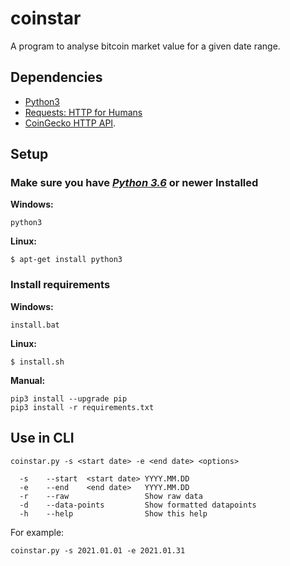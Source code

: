 # coinstar
A program to analyse bitcoin market value for a given date range.

## Dependencies ##
- [Python3](https://www.python.org/)
- [Requests: HTTP for Humans](https://docs.python-requests.org/en/master/)
- [CoinGecko HTTP API](https://www.coingecko.com/en/api/documentation).

## Setup ##

### Make sure you have [***Python 3.6***](https://www.python.org/downloads/) or newer Installed ###

**Windows:**
```
python3
```

**Linux:**
```
$ apt-get install python3
```

### Install requirements ###

**Windows:**
```
install.bat
```

**Linux:**
```
$ install.sh
```

**Manual:**
```
pip3 install --upgrade pip
pip3 install -r requirements.txt
```

## Use in CLI ##

```
coinstar.py -s <start date> -e <end date> <options>

  -s    --start  <start date> YYYY.MM.DD
  -e    --end    <end date>   YYYY.MM.DD
  -r    --raw                 Show raw data
  -d    --data-points         Show formatted datapoints
  -h    --help                Show this help
```

For example:
```
coinstar.py -s 2021.01.01 -e 2021.01.31
```
